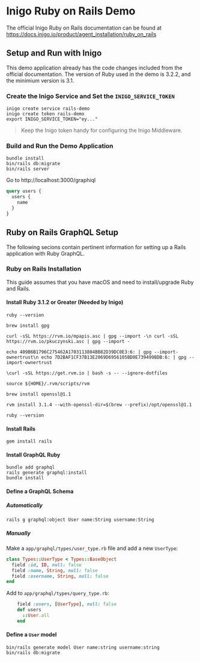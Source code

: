 # Inigo Ruby on Rails Demo

The official Inigo Ruby on Rails documentation can be found at https://docs.inigo.io/product/agent_installation/ruby_on_rails

## Setup and Run with Inigo

This demo application already has the code changes included from the official documentation. The version of Ruby used in the demo is 3.2.2, and the minimium version is 3.1.

### Create the Inigo Service and Set the `INIGO_SERVICE_TOKEN`

```shell
inigo create service rails-demo
inigo create token rails-demo
export INIGO_SERVICE_TOKEN="ey..."
```

> Keep the Inigo token handy for configuring the Inigo Middleware.

### Build and Run the Demo Application

```shell
bundle install
bin/rails db:migrate
bin/rails server
```

Go to http://localhost:3000/graphiql

```graphql
query users {
  users {
    name
  }
}
```

## Ruby on Rails GraphQL Setup

The following secions contain pertinent information for setting up a Rails application with Ruby GraphQL.

### Ruby on Rails Installation

This guide assumes that you have macOS and need to install/upgrade Ruby and Rails.

#### Install Ruby 3.1.2 or Greater (Needed by Inigo)

```shell
ruby --version

brew install gpg

curl -sSL https://rvm.io/mpapis.asc | gpg --import -\n curl -sSL https://rvm.io/pkuczynski.asc | gpg --import -

echo 409B6B1796C275462A1703113804BB82D39DC0E3:6: | gpg --import-ownertrust\n echo 7D2BAF1CF37B13E2069D6956105BD0E739499BDB:6: | gpg --import-ownertrust

\curl -sSL https://get.rvm.io | bash -s -- --ignore-dotfiles

source ${HOME}/.rvm/scripts/rvm

brew install openssl@1.1

rvm install 3.1.4 --with-openssl-dir=$(brew --prefix)/opt/openssl@1.1

ruby --version
```

#### Install Rails

```shell
gem install rails
```

#### Install GraphQL Ruby

```shell
bundle add graphql
rails generate graphql:install
bundle install
```

#### Define a GraphQL Schema

##### Automatically

```shell
rails g graphql:object User name:String username:String
```

##### Manually

Make a `app/graphql/types/user_type.rb` file and add a new `UserType`:

```ruby
class Types::UserType < Types::BaseObject
  field :id, ID, null: false
  field :name, String, null: false
  field :username, String, null: false
end
```

Add to `app/graphql/types/query_type.rb`:

```ruby
    field :users, [UserType], null: false
    def users
      ::User.all
    end
```

#### Define a `User` model

```shell
bin/rails generate model User name:string username:string
bin/rails db:migrate
```



